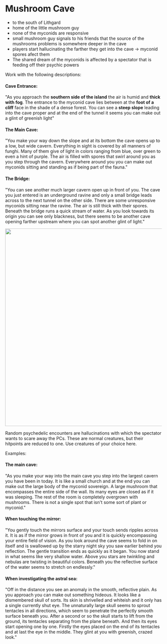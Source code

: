 # Mushroom Cave 

* to the south of Lithgard
* home of the little mushroom guy
* none of the myconids are responsive
* small mushroom guy signals to his friends that the source of the mushrooms problems is somewhere deeper in the cave
* players start hallucinating the farther they get into the cave -> myconid spores afect them
* The shared dream of the myconids is affected by a spectator that is feeding off their psychic powers

Work with the following descriptions:

#### Cave Entrance:

"As you approach the **southern side of the island** the air is humid and **thick with fog**. The entrance to the myconid cave lies between at the **foot of a cliff** face in the shade of a dense forest. You can see a **steep slope** leading into the cave proper and at the end of the tunnel it seems you can make out a glint of greenish light"

#### The Main Cave:

"You make your way down the slope and at its bottom the cave opens up to a low, but wide cavern. Everything in sight is covered by all manners of funghi. Many of them give of light in colors ranging from blue, over green to even a hint of purple. The air is filled with spores that swirl around you as you step through the cavern. Everywhere around you you can make out myconids sitting and standing as if being part of the fauna."

#### The Bridge:

"You can see another much larger cavern open up in front of you. The cave you just entered is an underground ravine and only a small bridge leads across to the next tunnel on the other side. There are some unresponsive myconids sitting near the ravine. The air is still thick with their spores. Beneath the bridge runs a quick stream of water. As you look towards its origin you can see only blackness, but there seems to be another cave opening farther upstream where you can spot another glint of light."

<img src="/MushroomCave.png" width=753 height=634 />

Random psychedelic encounters are hallucinations with which the spectator wants to scare away the PCs.
These are normal creatures, but their hitpoints are reduced to one. Use creatures of your choice here.

Examples:

<!--creature:dire-wolf.json float-->
<!--creature:hill-giant.json float wide-->
<!--creature:ahnkeg.json float-->
<div style="clear:both"></div>

#### The main cave:

"As you make your way into the main cave you step into the largest cavern you have been in today. It is like a small church and at the end you can make out the large body of the myconid sovereign. A large mushroom that encompasses the entire side of the wall. Its many eyes are closed as if it was sleeping. The rest of the room is completely overgrown with mushrooms. There is not a single spot that isn't some sort of plant or myconid."


#### When touching the mirror:

"You gently touch the mirrors surface and your touch sends ripples across it. It is as if the mirror grows in front of you and it is quickly encompassing your entire field of vision. As you look around the cave seems to fold in on itself and is swallowed up by the starry night sky you saw earlier behind you reflection. The gentle transition ends as quickly as it began. You now stand in what seems like very shallow water. Above you stars are twinkling and nebulas are twisting in beautiful colors. Beneath you the reflective surface of the water seems to stretch on endlessly."

#### When investigating the astral sea:

"Off in the distance you see an anomaly in the smooth, reflective plain. As you approach you can make out something hideous. It looks like a dismembered skull of sorts. Its skin is shrivelled and whiteish and it only has a single currently shut eye. The unnaturally large skull seems to sprout tentacles in all directions, which seem to penetrate the perfectly smooth surface beneath you. After a second or so the skull starts to lift from the ground, its tentacles separating from the plane beneath. And then its eyes start opening one by one. Firstly the eyes placed on the end of its tentacles and at last the eye in the middle. They glint at you with greenish, crazed look."

<!--creature:spectator.yaml wide-->